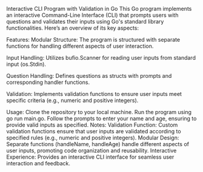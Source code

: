 Interactive CLI Program with Validation in Go
This Go program implements an interactive Command-Line Interface (CLI) that prompts users with questions and validates their inputs using Go's standard library functionalities. Here’s an overview of its key aspects:

Features:
Modular Structure: The program is structured with separate functions for handling different aspects of user interaction.

Input Handling: Utilizes bufio.Scanner for reading user inputs from standard input (os.Stdin).

Question Handling: Defines questions as structs with prompts and corresponding handler functions.

Validation: Implements validation functions to ensure user inputs meet specific criteria (e.g., numeric and positive integers).

Usage:
Clone the repository to your local machine.
Run the program using go run main.go.
Follow the prompts to enter your name and age, ensuring to provide valid inputs as specified.
Notes:
Validation Function: Custom validation functions ensure that user inputs are validated according to specified rules (e.g., numeric and positive integers).
Modular Design: Separate functions (handleName, handleAge) handle different aspects of user inputs, promoting code organization and reusability.
Interactive Experience: Provides an interactive CLI interface for seamless user interaction and feedback.
